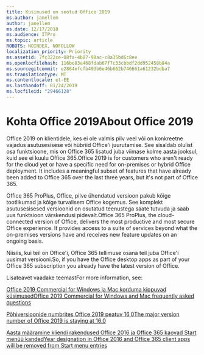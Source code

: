 ```yaml
---
title: Küsimused on seotud Office 2019
ms.author: janellem
author: janellem
ms.date: 12/17/2018
ms.audience: ITPro
ms.topic: article
ROBOTS: NOINDEX, NOFOLLOW
localization_priority: Priority
ms.assetid: 7fc322ce-08fa-4b87-98ac-c8a35bd6c8ee
ms.openlocfilehash: 116be83a468fdab67f7c33cbbdf2dd952458b84a
ms.sourcegitcommit: e2864efcfb493b6e46b662b746661a61232bdba7
ms.translationtype: MT
ms.contentlocale: et-EE
ms.lasthandoff: 01/24/2019
ms.locfileid: "29466128"
---
```

# <a name="about-office-2019"></a><span data-ttu-id="405c6-102">Kohta Office 2019</span><span class="sxs-lookup"><span data-stu-id="405c6-102">About Office 2019</span></span>

<span data-ttu-id="405c6-p101">Office 2019 on klientidele, kes ei ole valmis pilv veel või on konkreetne vajadus asutusesisese või hübriid Office'i juurutamise. See sisaldab olulist osa funktsioone, mis on Office 365 lisatud juba viimase kolme aasta jooksul, kuid see ei kuulu Office 365.</span><span class="sxs-lookup"><span data-stu-id="405c6-p101">Office 2019 is for customers who aren't ready for the cloud yet or have a specific need for on-premises or hybrid Office deployment. It includes a meaningful subset of features that have already been added to Office 365 over the last three years, but it's not part of Office 365.</span></span>
  
<span data-ttu-id="405c6-p102">Office 365 ProPlus, Office, pilve ühendatud versioon pakub kõige tootlikumad ja kõige turvalisem Office kogemus. See komplekt asutusesisesed versioonid on osutatud teenustega saate tutvuda ja saab uus funktsioon värskendusi pidevalt.</span><span class="sxs-lookup"><span data-stu-id="405c6-p102">Office 365 ProPlus, the cloud-connected version of Office, delivers the most productive and most secure Office experience. It provides access to a suite of services beyond what the on-premises versions have and receives new feature updates on an ongoing basis.</span></span>
  
<span data-ttu-id="405c6-107">Niisiis, kui teil on Office'i, Office 365 tellimuse osana teil juba Office'i uusimat versiooni.</span><span class="sxs-lookup"><span data-stu-id="405c6-107">So, if you have the Office desktop apps as part of your Office 365 subscription you already have the latest version of Office.</span></span>
  
<span data-ttu-id="405c6-108">Lisateavet vaadake teemast</span><span class="sxs-lookup"><span data-stu-id="405c6-108">For more information, see:</span></span>
  
[<span data-ttu-id="405c6-109">Office 2019 Commercial for Windows ja Mac korduma kippuvad küsimused</span><span class="sxs-lookup"><span data-stu-id="405c6-109">Office 2019 Commercial for Windows and Mac frequently asked questions</span></span>](https://support.microsoft.com/help/4133312)
  
[<span data-ttu-id="405c6-110">Põhiversioonide numbrites Office 2019 peatuv 16,0</span><span class="sxs-lookup"><span data-stu-id="405c6-110">The major version number of Office 2019 is staying at 16.0</span></span>](https://docs.microsoft.com/deployoffice/office2019/overview)
  
[<span data-ttu-id="405c6-111">Aasta määramine kliendi rakendused Office 2016 ja Office 365 kaovad Start menüü kanded</span><span class="sxs-lookup"><span data-stu-id="405c6-111">Year designation in Office 2016 and Office 365 client apps will be removed from Start menu entries</span></span>](https://support.office.com/article/8fe5e052-76d2-49de-af30-2e84ed3da907.aspx)
  

